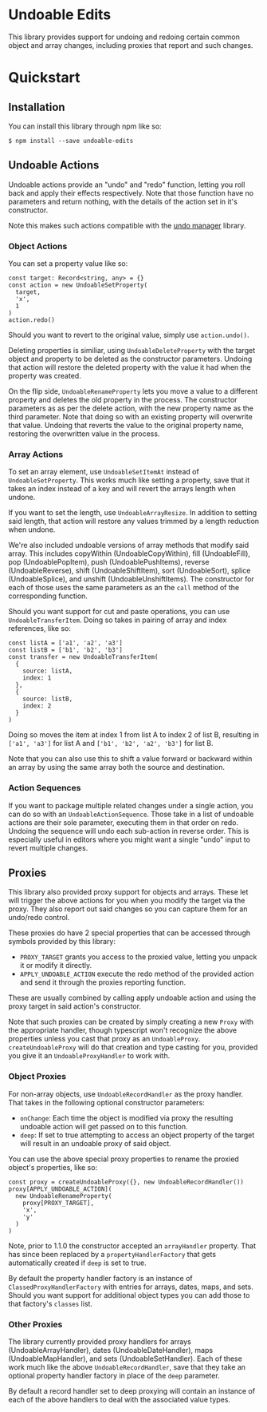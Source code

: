 # Undoable Edits
This library provides support for undoing and redoing certain common object and array changes, including proxies that report and such changes.

# Quickstart
## Installation
You can install this library through npm like so:
```
$ npm install --save undoable-edits
```

## Undoable Actions

Undoable actions provide an "undo" and "redo" function, letting you roll back and apply their effects respectively.  Note that those function have no parameters and return nothing, with the details of the action set in it's constructor.

Note this makes such actions compatible with the [undo manager](https://www.npmjs.com/package/undo-manager) library.

### Object Actions
You can set a property value like so:
```
const target: Record<string, any> = {}
const action = new UndoableSetProperty(
  target,
  'x',
  1
)
action.redo()
```

Should you want to revert to the original value, simply use `action.undo()`.

Deleting properties is similiar, using `UndoableDeleteProperty` with the target object and property to be deleted as the constructor parameters.  Undoing that action will restore the deleted property with the value it had when the property was created.

On the flip side, `UndoableRenameProperty` lets you move a value to a different property and deletes the old property in the process.  The constructor parameters as as per the delete action, with the new property name as the third parameter.  Note that doing so with an existing property will overwrite that value.  Undoing that reverts the value to the original property name, restoring the overwritten value in the process.

### Array Actions
To set an array element, use `UndoableSetItemAt` instead of `UndoableSetProperty`.  This works much like setting a property, save that it takes an index instead of a key and will revert the arrays length when undone.

If you want to set the length, use `UndoableArrayResize`.  In addition to setting said length, that action will restore any values trimmed by a length reduction when undone.

We're also included undoable versions of array methods that modify said array.  This includes copyWithin (UndoableCopyWithin), fill (UndoableFill), pop (UndoablePopItem), push (UndoablePushItems), reverse (UndoableReverse), shift (UndoableShiftItem), sort (UndoableSort), splice (UndoableSplice), and unshift (UndoableUnshiftItems).  The constructor for each of those uses the same parameters as an the `call` method of the corresponding function.

Should you want support for cut and paste operations, you can use `UndoableTransferItem`.  Doing so takes in pairing of array and index references, like so:
```
const listA = ['a1', 'a2', 'a3']
const listB = ['b1', 'b2', 'b3']
const transfer = new UndoableTransferItem(
  {
    source: listA,
    index: 1
  },
  {
    source: listB,
    index: 2
  }
)
```

Doing so moves the item at index 1 from list A to index 2 of list B, resulting in `['a1', 'a3']` for list A and `['b1', 'b2', 'a2', 'b3']` for list B.

Note that you can also use this to shift a value forward or backward within an array by using the same array both the source and destination.

### Action Sequences

If you want to package multiple related changes under a single action, you can do so with an `UndoableActionSequence`.  Those take in a list of undoable actions are their sole parameter, executing them in that order on redo.  Undoing the sequence will undo each sub-action in reverse order.  This is especially useful in editors where you might want a single "undo" input to revert multiple changes.

## Proxies

This library also provided proxy support for objects and arrays.  These let will trigger the above actions for you when you modify the target via the proxy.  They also report out said changes so you can capture them for an undo/redo control.

These proxies do have 2 special properties that can be accessed through symbols provided by this library:
 - `PROXY_TARGET` grants you access to the proxied value, letting you unpack it or modify it directly.
 - `APPLY_UNDOABLE_ACTION` execute the redo method of the provided action and send it through the proxies reporting function.

These are usually combined by calling apply undoable action and using the proxy target in said action's constructor.

Note that such proxies can be created by simply creating a new `Proxy` with the appropriate handler, though typescript won't recognize the above properties unless you cast that proxy as an `UndoableProxy`.  `createUndoableProxy` will do that creation and type casting for you, provided you give it an `UndoableProxyHandler` to work with.

### Object Proxies

For non-array objects, use `UndoableRecordHandler` as the proxy handler.  That takes in the following optional constructor parameters:
 - `onChange`: Each time the object is modified via proxy the resulting undoable action will get passed on to this function.
 - `deep`: If set to true attempting to access an object property of the target will result in an undoable proxy of said object.
 
You can use the above special proxy properties to rename the proxied object's properties, like so:
```
const proxy = createUndoableProxy({}, new UndoableRecordHandler())
proxy[APPLY_UNDOABLE_ACTION](
  new UndoableRenameProperty(
    proxy[PROXY_TARGET],
    'x',
    'y'
  )
)
```

Note, prior to 1.1.0 the constructor accepted an `arrayHandler` property.  That has since been replaced by a `propertyHandlerFactory` that gets automatically created if `deep` is set to true.

By default the property handler factory is an instance of `ClassedProxyHandlerFactory` with entries for arrays, dates, maps, and sets.  Should you want support for additional object types you can add those to that factory's `classes` list.

### Other Proxies

The library currently provided proxy handlers for arrays (UndoableArrayHandler), dates (UndoableDateHandler), maps (UndoableMapHandler), and sets (UndoableSetHandler).  Each of these work much like the above `UndoableRecordHandler`, save that they take an optional property handler factory in place of the `deep` parameter.

By default a record handler set to deep proxying will contain an instance of each of the above handlers to deal with the associated value types.
